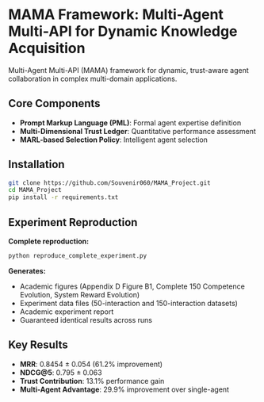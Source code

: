 # MAMA Framework: Multi-Agent Multi-API for Dynamic Knowledge Acquisition

Multi-Agent Multi-API (MAMA) framework for dynamic, trust-aware agent collaboration in complex multi-domain applications.

## Core Components

- **Prompt Markup Language (PML)**: Formal agent expertise definition
- **Multi-Dimensional Trust Ledger**: Quantitative performance assessment
- **MARL-based Selection Policy**: Intelligent agent selection

## Installation

```bash
git clone https://github.com/Souvenir060/MAMA_Project.git
cd MAMA_Project
pip install -r requirements.txt
```

## Experiment Reproduction

**Complete reproduction:**

```bash
python reproduce_complete_experiment.py
```

**Generates:**
- Academic figures (Appendix D Figure B1, Complete 150 Competence Evolution, System Reward Evolution)
- Experiment data files (50-interaction and 150-interaction datasets)
- Academic experiment report
- Guaranteed identical results across runs

## Key Results

- **MRR**: 0.8454 ± 0.054 (61.2% improvement)
- **NDCG@5**: 0.795 ± 0.063
- **Trust Contribution**: 13.1% performance gain
- **Multi-Agent Advantage**: 29.9% improvement over single-agent